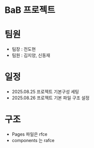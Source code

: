 # BaB 프로젝트

# 팀원

- 팀장 : 전도현
- 팀원 : 김지양, 신동재

# 일정

- 2025.08.25 프로젝트 기본구성 세팅
- 2025.08.26 프로젝트 기본 파일 구조 설정

# 구조

- Pages 파일은 rfce
- components 는 rafce
